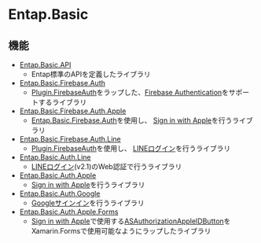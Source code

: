 # Entap.Basic

## 機能
* [Entap.Basic.API](https://github.com/entap/Entap.Basic/tree/main/Source/Entap.Basic/Entap.Basic.Api)
  * Entap標準のAPIを定義したライブラリ 
* [Entap.Basic.Firebase.Auth](https://github.com/entap/Entap.Basic/tree/main/Source/Entap.Basic.Firebase.Auth/Entap.Basic.Firebase.Auth.NuGet)
  * [Plugin.FirebaseAuth](https://github.com/f-miyu/Plugin.FirebaseAuth)をラップした、[Firebase Authentication](https://firebase.google.com/docs/auth?hl=ja)をサポートするライブラリ
* [Entap.Basic.Firebase.Auth.Apple](https://github.com/entap/Entap.Basic/tree/main/Source/Entap.Basic.Firebase.Auth.Apple/Entap.Basic.Firebase.Auth.Apple)
  * [Entap.Basic.Firebase.Auth](https://github.com/entap/Entap.Basic/tree/main/Source/Entap.Basic.Firebase.Auth/Entap.Basic.Firebase.Auth.NuGet)を使用し、
[Sign in with Apple](https://developer.apple.com/jp/sign-in-with-apple/get-started/)を行うライブラリ 
* [Entap.Basic.Firebase.Auth.Line](https://github.com/entap/Entap.Basic/tree/main/Source/Entap.Basic.Firebase.Auth.Line/Entap.Basic.Firebase.Auth.Line)
  * [Plugin.FirebaseAuth](https://github.com/f-miyu/Plugin.FirebaseAuth)を使用し、
[LINEログイン](https://developers.line.biz/ja/reference/line-login/)を行うライブラリ
* [Entap.Basic.Auth.Line](https://github.com/entap/Entap.Basic/tree/main/Source/Entap.Basic.Auth.Line/Entap.Basic.Auth.Line.NuGet)
  * [LINEログイン](https://developers.line.biz/ja/reference/line-login/)(v2.1)のWeb認証で行うライブラリ  
* [Entap.Basic.Auth.Apple](https://github.com/entap/Entap.Basic/tree/main/Source/Entap.Basic.Auth.Apple/Entap.Basic.Auth.Apple.NuGet)
  * [Sign in with Apple](https://developer.apple.com/jp/sign-in-with-apple/get-started/)を行うライブラリ
* [Entap.Basic.Auth.Google](https://github.com/entap/Entap.Basic/tree/main/Source/Entap.Basic.Auth.Google/Entap.Basic.Auth.Google.NuGet)
  * [Googleサインイン](https://developers.google.com/identity/sign-in/android/start)を行うライブラリ
* [Entap.Basic.Auth.Apple.Forms](https://github.com/entap/Entap.Basic/tree/main/Source/Entap.Basic.Auth.Apple.Forms/Entap.Basic.Auth.Apple.Forms.NuGet)
  * [Sign in with Apple](https://developer.apple.com/jp/sign-in-with-apple/)で使用する[ASAuthorizationAppleIDButton](https://developer.apple.com/documentation/authenticationservices/asauthorizationappleidbutton)をXamarin.Formsで使用可能なようにラップしたライブラリ  
